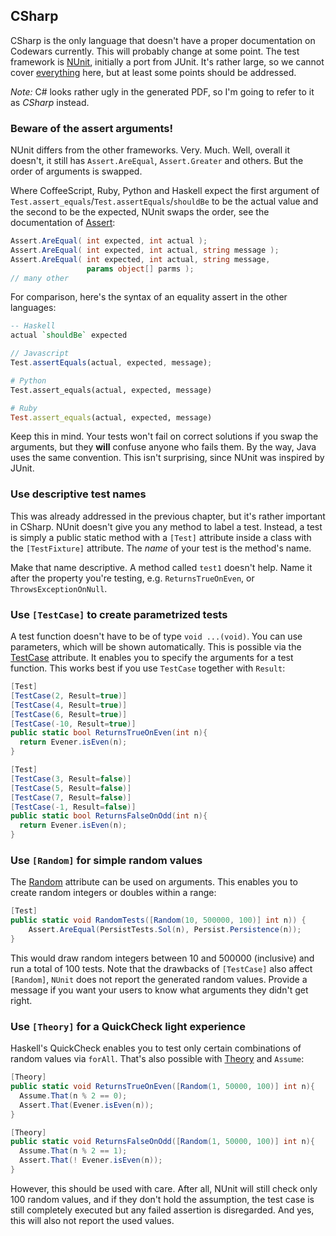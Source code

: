CSharp
------

CSharp is the only language that doesn't have a proper documentation on Codewars
currently. This will probably change at some point. The test framework is
[NUnit](http://www.nunit.org/), initially a port from JUnit. It's rather large,
so we cannot cover [everything][Nunit doc] here, but at least some points
should be addressed.

*Note:* C# looks rather ugly in the generated PDF, so I'm going to refer to it
as _CSharp_ instead.

 [Nunit doc]: http://www.nunit.org/index.php?p=docHome&r=2.6.4


### Beware of the assert arguments!

NUnit differs from the other frameworks. Very. Much. Well, overall it doesn't,
it still has `Assert.AreEqual`, `Assert.Greater` and others. But the
order of arguments is swapped.

Where CoffeeScript, Ruby, Python and Haskell expect the first argument of
`Test.assert_equals`/`Test.assertEquals`/`shouldBe` to be the actual value and
the second to be the expected, NUnit swaps the order, see the documentation of
[Assert]:

``` cs
Assert.AreEqual( int expected, int actual );
Assert.AreEqual( int expected, int actual, string message );
Assert.AreEqual( int expected, int actual, string message,
                 params object[] parms );
// many other
```

For comparison, here's the syntax of an equality assert in the other languages:

``` haskell
-- Haskell
actual `shouldBe` expected
```
``` javascript
// Javascript
Test.assertEquals(actual, expected, message);
```
``` python
# Python
Test.assert_equals(actual, expected, message)
```
``` ruby
# Ruby
Test.assert_equals(actual, expected, message)
```

Keep this in mind. Your tests won't fail on correct solutions if you swap the
arguments, but they __will__ confuse anyone who fails them. By the way, Java
uses the same convention. This isn't surprising, since NUnit was inspired by
JUnit.

 [Assert]: http://www.nunit.org/index.php?p=equalityAsserts&r=2.6.4

### Use descriptive test names
This was already addressed in the previous chapter, but it's rather important
in CSharp. NUnit doesn't give you any method to label a test. Instead, a test
is simply a public static method with a `[Test]` attribute inside a class with
the `[TestFixture]` attribute. The _name_ of your test is the method's name.

Make that name descriptive. A method called `test1` doesn't help. Name it after
the property you're testing, e.g. `ReturnsTrueOnEven`, or
`ThrowsExceptionOnNull`.


### Use `[TestCase]` to create parametrized tests

A test function doesn't have to be of type `void ...(void)`. You can use
parameters, which will be shown automatically. This is possible via the
[TestCase] attribute. It enables you to specify the arguments for a test
function. This works best if you use `TestCase` together with `Result`:

 [TestCase]: http://www.nunit.org/index.php?p=testCase&r=2.6.4

``` cs
[Test]
[TestCase(2, Result=true)]
[TestCase(4, Result=true)]
[TestCase(6, Result=true)]
[TestCase(-10, Result=true)]
public static bool ReturnsTrueOnEven(int n){
  return Evener.isEven(n);
}

[Test]
[TestCase(3, Result=false)]
[TestCase(5, Result=false)]
[TestCase(7, Result=false)]
[TestCase(-1, Result=false)]
public static bool ReturnsFalseOnOdd(int n){
  return Evener.isEven(n);
}
```

### Use `[Random]` for simple random values
The [Random] attribute can be used on arguments. This enables you to create
random integers or doubles within a range:

``` cs
[Test]
public static void RandomTests([Random(10, 500000, 100)] int n)) {
    Assert.AreEqual(PersistTests.Sol(n), Persist.Persistence(n));
}
```
This would draw random integers between 10 and 500000 (inclusive) and run a
total of 100 tests. Note that the drawbacks of `[TestCase]` also affect
`[Random]`, `NUnit` does not report the generated random values. Provide a
message if you want your users to know what arguments they didn't get right.

 [Random]: http://www.nunit.org/index.php?p=random&r=2.6.4

### Use `[Theory]` for a QuickCheck light experience
Haskell's QuickCheck enables you to test only certain combinations of random
values via `forAll`. That's also possible with [Theory] and `Assume`:

``` cs
[Theory]
public static void ReturnsTrueOnEven([Random(1, 50000, 100)] int n){
  Assume.That(n % 2 == 0);
  Assert.That(Evener.isEven(n));
}

[Theory]
public static void ReturnsFalseOnOdd([Random(1, 50000, 100)] int n){
  Assume.That(n % 2 == 1);
  Assert.That(! Evener.isEven(n));
}
```
However, this should be used with care. After all, NUnit will still check only
100 random values, and if they don't hold the assumption, the test case is
still completely executed but any failed assertion is disregarded. And yes, this
will also not report the used values.

 [Theory]: http://www.nunit.org/index.php?p=theory&r=2.6.4

